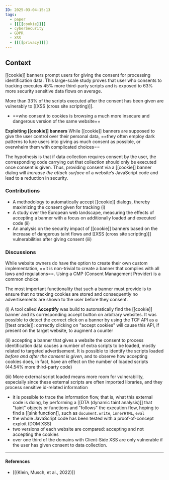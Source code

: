```yaml
---
ID: 2025-03-04-15:13
tags:
  - paper
  - [[[[cookie]]]]
  - cyberSecurity
  - GDPR
  - XSS
  - [[[[privacy]]]]
---
```

## Context

[[cookie]] banners prompt users for giving the consent for processing identification data. This large-scale study proves that user who consents to tracking executes 45% more third-party scripts and is exposed to 63% more security sensitive data flows on average.

More than 33% of the scripts executed after the consent has been given are vulnerably to [[XSS (cross site scripting)]].
- ==who consent to cookies is browsing a much more insecure and dangerous version of the same website==

**Exploiting [[cookie]] banners**
While [[cookie]] banners are supposed to give the user control over their personal data, ==they often employ dark patterns to lure users into giving as much consent as possible, or overwhelm them with complicated choices==

The hypothesis is that if data collection requires consent by the user, the corresponding code carrying out that collection should only be executed once consent is given. Thus, providing consent via a [[cookie]] banner dialog will *increase the attack surface* of a website’s JavaScript code and lead to a reduction in security.

### Contributions

- A methodology to automatically accept [[cookie]] dialogs, thereby maximizing the consent given for tracking (i)
- A study over the European web landscape, measuring the effects of accepting a banner with a focus on additionally loaded and executed code (ii)
- An analysis on the security impact of [[cookie]] banners based on the increase of dangerous taint flows and [[XSS (cross site scripting)]] vulnerabilities after giving consent (iii)

### Discussions

While website owners do have the option to create their own  custom implementation, ==it is non-trivial to create a banner that complies with all laws and regulations==. Using a CMP (Consent Management Provider) is a common choice

The most important functionality that such a banner must provide is to ensure that no tracking cookies are stored and consequently no advertisements are shown to the user before they consent.

(i) A tool called **Acceptify** was build to automatically find the [[cookie]] banner and its corresponding accept button on arbitrary websites. It was possible to detect the correct click on a banner by using the TCF API as a [[test oracle]]: correctly clicking on "accept cookies" will cause this API, if present on the target website, to augment a counter

(ii) accepting a banner that gives a website the consent to process identification data causes a number of extra scripts to be loaded, mostly related to targeted advertisement. It is possible to identify the scripts loaded *before and after the consent is given*, and to observe how accepting cookies does, in fact, have an effect on the number of loaded scripts (44.54% more third-party code)

(iii) More external script loaded means more room for vulnerability, especially since these external scripts are often imported libraries, and they process sensitive id-related information
- it is possible to trace the information flow, that is, what this external code is doing, by performing a [[DTA (dynamic taint analysis)]] that "taint" objects or functions and "follows" the execution flow, hoping to find a [[sink function]], such as `document.write`, `innerHTML`, `eval`
- the whole JavaScript code has been tested with a proof-of-concept exploit (DOM XSS) 
- two versions of each website are compared: accepting and not accepting the cookies
- over one third of the domains with Client-Side XSS are only vulnerable if the user has given consent to data collection.

---
#### References
- [[(Klein, Musch, et al., 2022)]]